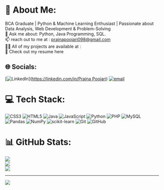 # 💫 About Me:
BCA Graduate | Python & Machine Learning Enthusiast | Passionate about Data Analysis, Web Development & Problem-Solving <br>
💬 Ask me about: Python, Java Programming, SQL. <br>
📫 reach out to me at : prajnapoojari098@gmail.com <br>
👨‍💻 All of my projects are available at : <br>
📄 Check out my resume here <br>


## 🌐 Socials:
[![LinkedIn](https://img.shields.io/badge/LinkedIn-%230077B5.svg?logo=linkedin&logoColor=white)]([https://linkedin.com/in/Prajna Poojari](https://www.linkedin.com/in/prajna-poojari-26031734b/)) [![email](https://img.shields.io/badge/Email-D14836?logo=gmail&logoColor=white)](mailto:prajnapoojari098@gmail.com) 

# 💻 Tech Stack:
![CSS3](https://img.shields.io/badge/css3-%231572B6.svg?style=plastic&logo=css3&logoColor=white) ![HTML5](https://img.shields.io/badge/html5-%23E34F26.svg?style=plastic&logo=html5&logoColor=white) ![Java](https://img.shields.io/badge/java-%23ED8B00.svg?style=plastic&logo=openjdk&logoColor=white) ![JavaScript](https://img.shields.io/badge/javascript-%23323330.svg?style=plastic&logo=javascript&logoColor=%23F7DF1E) ![Python](https://img.shields.io/badge/python-3670A0?style=plastic&logo=python&logoColor=ffdd54) ![PHP](https://img.shields.io/badge/php-%23777BB4.svg?style=plastic&logo=php&logoColor=white) ![MySQL](https://img.shields.io/badge/mysql-4479A1.svg?style=plastic&logo=mysql&logoColor=white) ![Pandas](https://img.shields.io/badge/pandas-%23150458.svg?style=plastic&logo=pandas&logoColor=white) ![NumPy](https://img.shields.io/badge/numpy-%23013243.svg?style=plastic&logo=numpy&logoColor=white) ![scikit-learn](https://img.shields.io/badge/scikit--learn-%23F7931E.svg?style=plastic&logo=scikit-learn&logoColor=white) ![Git](https://img.shields.io/badge/git-%23F05033.svg?style=plastic&logo=git&logoColor=white) ![GitHub](https://img.shields.io/badge/github-%23121011.svg?style=plastic&logo=github&logoColor=white)
# 📊 GitHub Stats:
![](https://github-readme-stats.vercel.app/api?username=Prajnapoojari&theme=vue-dark&hide_border=false&include_all_commits=true&count_private=true)<br/>
![](https://github-readme-streak-stats.herokuapp.com/?user=Prajnapoojari&theme=vue-dark&hide_border=false)<br/>
![](https://github-readme-stats.vercel.app/api/top-langs/?username=Prajnapoojari&theme=vue-dark&hide_border=false&include_all_commits=true&count_private=true&layout=compact)

---
[![](https://visitcount.itsvg.in/api?id=Prajnapoojari&icon=0&color=0)](https://visitcount.itsvg.in)

<!-- Proudly created with GPRM ( https://gprm.itsvg.in ) -->
